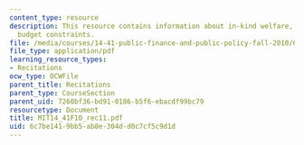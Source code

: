 ```yaml
---
content_type: resource
description: This resource contains information about in-kind welfare, and welfare/kinked
  budget constraints.
file: /media/courses/14-41-public-finance-and-public-policy-fall-2010/6c7be1419bb5ab8e304dd0c7cf5c9d1d_MIT14_41F10_rec11.pdf
file_type: application/pdf
learning_resource_types:
- Recitations
ocw_type: OCWFile
parent_title: Recitations
parent_type: CourseSection
parent_uid: 7260bf36-bd91-0186-b5f6-ebacdf99bc79
resourcetype: Document
title: MIT14_41F10_rec11.pdf
uid: 6c7be141-9bb5-ab8e-304d-d0c7cf5c9d1d
---
```


